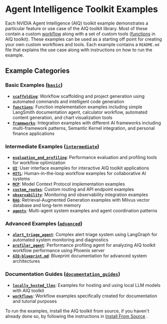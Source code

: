 <!--
SPDX-FileCopyrightText: Copyright (c) 2025, NVIDIA CORPORATION & AFFILIATES. All rights reserved.
SPDX-License-Identifier: Apache-2.0

Licensed under the Apache License, Version 2.0 (the "License");
you may not use this file except in compliance with the License.
You may obtain a copy of the License at

http://www.apache.org/licenses/LICENSE-2.0

Unless required by applicable law or agreed to in writing, software
distributed under the License is distributed on an "AS IS" BASIS,
WITHOUT WARRANTIES OR CONDITIONS OF ANY KIND, either express or implied.
See the License for the specific language governing permissions and
limitations under the License.
-->

# Agent Intelligence Toolkit Examples

Each NVIDIA Agent Intelligence (AIQ) toolkit example demonstrates a particular feature or use case of the AIQ toolkit library. Most of these contain a custom [workflow](../docs/source/tutorials/index.md) along with a set of custom tools ([functions](../docs/source/workflows/functions/index.md) in AIQ toolkit). These examples can be used as a starting off point for creating your own custom workflows and tools. Each example contains a `README.md` file that explains the use case along with instructions on how to run the example.

## Example Categories

### Basic Examples ([`basic`](basic/))
- **[`scaffolding`](basic/scaffolding/)**: Workflow scaffolding and project generation using automated commands and intelligent code generation
- **[`functions`](basic/functions/)**: Function implementation examples including simple LangSmith documentation agent, calculator workflow, automated content generation, and chart visualization tools
- **[`frameworks`](basic/frameworks/)**: Integration examples with different AI frameworks including multi-framework patterns, Semantic Kernel integration, and personal finance applications

### Intermediate Examples ([`intermediate`](intermediate/))
- **[`evaluation_and_profiling`](intermediate/evaluation_and_profiling/)**: Performance evaluation and profiling tools for workflow optimization
- **[`UI`](intermediate/UI/)**: User interface examples for interactive AIQ toolkit applications
- **[`HITL`](intermediate/HITL/)**: Human-in-the-loop workflow examples for collaborative AI systems
- **[`MCP`](intermediate/MCP/)**: Model Context Protocol implementation examples
- **[`custom_routes`](intermediate/custom_routes/)**: Custom routing and API endpoint examples
- **[`observability`](intermediate/observability/)**: Monitoring and observability integration examples
- **[`RAG`](intermediate/RAG/)**: Retrieval-Augmented Generation examples with Milvus vector database and long-term memory
- **[`agents`](intermediate/agents/)**: Multi-agent system examples and agent coordination patterns

### Advanced Examples ([`advanced`](advanced/))
- **[`alert_triage_agent`](advanced/alert_triage_agent/)**: Complex alert triage system using LangGraph for automated system monitoring and diagnostics
- **[`profiler_agent`](advanced/profiler_agent/)**: Performance profiling agent for analyzing AIQ toolkit workflow performance using Phoenix server
- **[`AIQ-blueprint.md`](advanced/aiq-blueprint.md)**: Blueprint documentation for advanced system architectures

### Documentation Guides ([`documentation_guides`](documentation_guides/))
- **[`locally_hosted_llms`](documentation_guides/locally_hosted_llms/)**: Examples for hosting and using local LLM models with AIQ toolkit
- **[`workflows`](documentation_guides/workflows/)**: Workflow examples specifically created for documentation and tutorial purposes

To run the examples, install the AIQ toolkit from source, if you haven't already done so, by following the instructions in  [Install From Source](../docs/source/quick-start/installing.md#install-from-source) .
